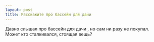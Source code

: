 ```yaml
---
layout: post 
title: Расскажите про бассейн для дачи 
--- 
```

Давно слышал про бассейн для дачи , но сам ни разу не покупал. Может кто сталкивался, стоящая вещь?